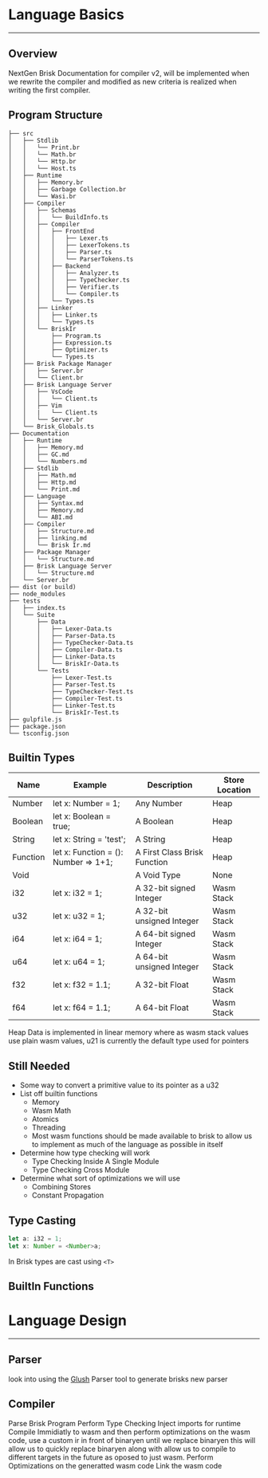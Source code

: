 # Language Basics
----------------------------------------------------------------
## Overview
NextGen Brisk Documentation for compiler v2, will be implemented when we rewrite the compiler and modified as new criteria is realized when writing the first compiler.

## Program Structure
```
├── src
│   ├── Stdlib
│   │   └── Print.br
│   │   └── Math.br
│   │   └── Http.br
│   │   └── Host.ts
│   ├── Runtime
│   │   ├── Memory.br
│   │   ├── Garbage Collection.br
│   │   └── Wasi.br
│   ├── Compiler
│   │   ├── Schemas
│   │   │   └── BuildInfo.ts
│   │   ├── Compiler
│   │   │   ├── FrontEnd
│   │   │   │   ├── Lexer.ts
│   │   │   │   ├── LexerTokens.ts
│   │   │   │   ├── Parser.ts
│   │   │   │   └── ParserTokens.ts
│   │   │   ├── Backend
│   │   │   │   ├── Analyzer.ts
│   │   │   │   ├── TypeChecker.ts
│   │   │   │   ├── Verifier.ts
│   │   │   │   └── Compiler.ts
│   │   │   └── Types.ts
│   │   ├── Linker
│   │   │   ├── Linker.ts
│   │   │   └── Types.ts
│   │   └── BriskIr
│   │       ├── Program.ts
│   │       ├── Expression.ts
│   │       ├── Optimizer.ts
│   │       └── Types.ts
│   ├── Brisk Package Manager
│   │   ├── Server.br
│   │   └── Client.br
│   ├── Brisk Language Server
│   │   ├── VsCode
│   │   │   └── Client.ts
│   │   ├── Vim
│   │   |   └── Client.ts
│   │   └── Server.br
│   └── Brisk_Globals.ts
├── Documentation
│   ├── Runtime
│   │   ├── Memory.md
│   │   ├── GC.md
│   │   └── Numbers.md
│   ├── Stdlib
│   │   ├── Math.md
│   │   ├── Http.md
│   │   └── Print.md
│   ├── Language
│   │   ├── Syntax.md
│   │   ├── Memory.md
│   │   └── ABI.md
│   ├── Compiler
│   │   ├── Structure.md
│   │   ├── linking.md
│   │   └── Brisk Ir.md
│   ├── Package Manager
│   │   └── Structure.md
│   ├── Brisk Language Server
│   │   └── Structure.md
│   └── Server.br
├── dist (or build)
├── node_modules
├── tests
│   ├── index.ts
│   └── Suite
│       ├── Data
│       │   ├── Lexer-Data.ts
│       │   ├── Parser-Data.ts
│       │   ├── TypeChecker-Data.ts
│       │   ├── Compiler-Data.ts
│       │   ├── Linker-Data.ts
│       │   └── BriskIr-Data.ts
│       └── Tests
│           ├── Lexer-Test.ts
│           ├── Parser-Test.ts
│           ├── TypeChecker-Test.ts
│           ├── Compiler-Test.ts
│           ├── Linker-Test.ts
│           └── BriskIr-Test.ts
├── gulpfile.js
├── package.json
└── tsconfig.json
```
## Builtin Types

| Name     | Example                              | Description                  | Store Location |
|----------|--------------------------------------|------------------------------|----------------|
| Number   | let x: Number = 1;                   | Any Number                   | Heap           |
| Boolean  | let x: Boolean = true;               | A Boolean                    | Heap           |
| String   | let x: String = 'test';              | A String                     | Heap           |
| Function | let x: Function = (): Number => 1+1; | A First Class Brisk Function | Heap           |
| Void     |                                      | A Void Type                  | None           |
| i32      | let x: i32 = 1;                      | A 32-bit signed Integer      | Wasm Stack     |
| u32      | let x: u32 = 1;                      | A 32-bit unsigned Integer    | Wasm Stack     |
| i64      | let x: i64 = 1;                      | A 64-bit signed Integer      | Wasm Stack     |
| u64      | let x: u64 = 1;                      | A 64-bit unsigned Integer    | Wasm Stack     |
| f32      | let x: f32 = 1.1;                    | A 32-bit Float               | Wasm Stack     |
| f64      | let x: f64 = 1.1;                    | A 64-bit Float               | Wasm Stack     |

Heap Data is implemented in linear memory where as wasm stack values use plain wasm values, u21 is currently the default type used for pointers

## Still Needed
+ Some way to convert a primitive value to its pointer as a u32
+ List off builtin functions
  + Memory
  + Wasm Math
  + Atomics
  + Threading
  + Most wasm functions should be made available to brisk to allow us to implement as much of the language as possible in itself
+ Determine how type checking will work
  + Type Checking Inside A Single Module
  + Type Checking Cross Module
+ Determine what sort of optimizations we will use
  + Combining Stores
  + Constant Propagation
## Type Casting

```ts
let a: i32 = 1;
let x: Number = <Number>a;
```
In Brisk types are cast using `<T>`

## BuiltIn Functions

# Language Design
-----------------------
## Parser
look into using the [Glush](https://github.com/judofyr/glush) Parser tool to generate brisks new parser
## Compiler
Parse Brisk Program
Perform Type Checking
Inject imports for runtime
Compile Immidiatly to wasm and then perform optimizations on the wasm code, use a custom ir in front of binaryen until we replace binaryen this will allow us to quickly replace binaryen along with allow us to compile to different targets in the future as oposed to just wasm.
Perform Optimizations on the generatted wasm code
Link the wasm code
